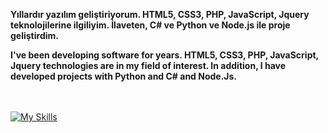 

<b>Yıllardır yazılım geliştiriyorum. HTML5, CSS3, PHP, JavaScript, Jquery teknolojilerine ilgiliyim. İlaveten, C# ve Python ve Node.js ile proje geliştirdim.</b>

<b>I've been developing software for years. HTML5, CSS3, PHP, JavaScript, Jquery technologies are in my field of interest. In addition, I have developed projects with Python and C# and Node.Js.</b>


<br><br>
[![My Skills](https://skills.thijs.gg/icons?i=js,html,css,php,jquery,mysql)](https://skills.thijs.gg)
